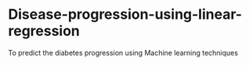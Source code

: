 # Disease-progression-using-linear-regression
To predict the diabetes progression using Machine learning techniques 
